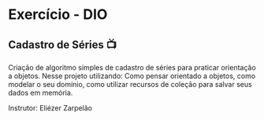 #	Exercício - DIO

## Cadastro de Séries :tv:	

Criação de algoritmo simples de cadastro de séries para praticar orientação a objetos. Nesse projeto utilizando: Como pensar orientado a objetos, como modelar o seu domínio, como utilizar recursos de coleção para salvar seus dados em memória.

Instrutor: Eliézer Zarpelão